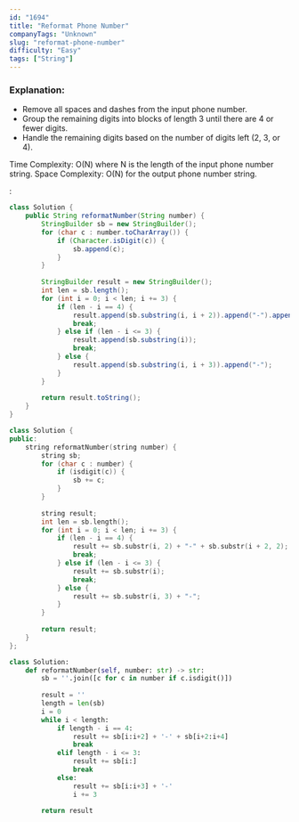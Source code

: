 ```yaml
---
id: "1694"
title: "Reformat Phone Number"
companyTags: "Unknown"
slug: "reformat-phone-number"
difficulty: "Easy"
tags: ["String"]
---
```


### Explanation:
- Remove all spaces and dashes from the input phone number.
- Group the remaining digits into blocks of length 3 until there are 4 or fewer digits.
- Handle the remaining digits based on the number of digits left (2, 3, or 4).

Time Complexity: O(N) where N is the length of the input phone number string.
Space Complexity: O(N) for the output phone number string.

:

```java
class Solution {
    public String reformatNumber(String number) {
        StringBuilder sb = new StringBuilder();
        for (char c : number.toCharArray()) {
            if (Character.isDigit(c)) {
                sb.append(c);
            }
        }
        
        StringBuilder result = new StringBuilder();
        int len = sb.length();
        for (int i = 0; i < len; i += 3) {
            if (len - i == 4) {
                result.append(sb.substring(i, i + 2)).append("-").append(sb.substring(i + 2, i + 4));
                break;
            } else if (len - i <= 3) {
                result.append(sb.substring(i));
                break;
            } else {
                result.append(sb.substring(i, i + 3)).append("-");
            }
        }
        
        return result.toString();
    }
}
```

```cpp
class Solution {
public:
    string reformatNumber(string number) {
        string sb;
        for (char c : number) {
            if (isdigit(c)) {
                sb += c;
            }
        }
        
        string result;
        int len = sb.length();
        for (int i = 0; i < len; i += 3) {
            if (len - i == 4) {
                result += sb.substr(i, 2) + "-" + sb.substr(i + 2, 2);
                break;
            } else if (len - i <= 3) {
                result += sb.substr(i);
                break;
            } else {
                result += sb.substr(i, 3) + "-";
            }
        }
        
        return result;
    }
};
```

```python
class Solution:
    def reformatNumber(self, number: str) -> str:
        sb = ''.join([c for c in number if c.isdigit()])
        
        result = ''
        length = len(sb)
        i = 0
        while i < length:
            if length - i == 4:
                result += sb[i:i+2] + '-' + sb[i+2:i+4]
                break
            elif length - i <= 3:
                result += sb[i:]
                break
            else:
                result += sb[i:i+3] + '-'
                i += 3
        
        return result
```